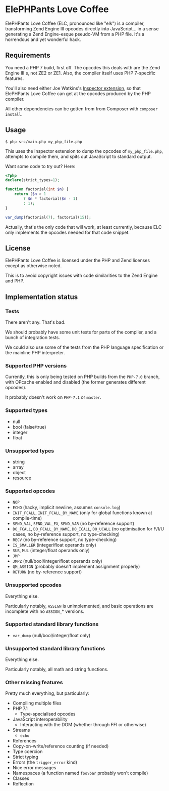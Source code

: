 ElePHPants Love Coffee
======================

ElePHPants Love Coffee (ELC, pronounced like "elk") is a compiler, transforming Zend Engine III opcodes directly into JavaScript... in a sense generating a Zend Engine-esque pseudo-VM from a PHP file. It's a horrendous and yet wonderful hack.

Requirements
------------

You need a PHP 7 build, first off. The opcodes this deals with are the Zend Engine III's, not ZE2 or ZE1. Also, the compiler itself uses PHP 7-specific features.

You'll also need either Joe Watkins's [Inspector extension](https://github.com/krakjoe/inspector), so that ElePHPants Love Coffee can get at the opcodes produced by the PHP compiler.

All other dependencies can be gotten from from Composer with `composer install`.

Usage
-----

    $ php src/main.php my_php_file.php

This uses the Inspector extension to dump the opcodes of `my_php_file.php`, attempts to compile them, and spits out JavaScript to standard output.

Want some code to try out? Here:

```php
<?php
declare(strict_types=1);

function factorial(int $n) {
    return ($n > 1
        ? $n * factorial($n - 1)
        : 1);
}

var_dump(factorial(7), factorial(15));
```

Actually, that's the only code that will work, at least currently, because ELC only implements the opcodes needed for that code snippet.

License
-------

ElePHPants Love Coffee is licensed under the PHP and Zend licenses except as otherwise noted.

This is to avoid copyright issues with code similarities to the Zend Engine and PHP.

Implementation status
---------------------

### Tests

There aren't any. That's bad.

We should probably have some unit tests for parts of the compiler, and a bunch of integration tests.

We could also use some of the tests from the PHP language specification or the mainline PHP interpreter.

### Supported PHP versions

Currently, this is only being tested on PHP builds from the `PHP-7.0` branch, with OPcache enabled and disabled (the former generates different opcodes).

It probably doesn't work on `PHP-7.1` or `master`.

### Supported types

* null
* bool (false/true)
* integer
* float

### Unsupported types

* string
* array
* object
* resource

### Supported opcodes

* `NOP`
* `ECHO` (hacky, implicit newline, assumes `console.log`)
* `INIT_FCALL`, `INIT_FCALL_BY_NAME` (only for global functions known at compile-time)
* `SEND_VAL`, `SEND_VAL_EX`, `SEND_VAR` (no by-reference support)
* `DO_FCALL`, `DO_FCALL_BY_NAME`, `DO_ICALL`, `DO_UCALL` (no optimisation for F/I/U cases, no by-reference support, no type-checking)
* `RECV` (no by-reference support, no type-checking)
* `IS_SMALLER` (integer/float operands only)
* `SUB`, `MUL` (integer/float operands only)
* `JMP`
* `JMPZ` (null/bool/integer/float operands only)
* `QM_ASSIGN` (probably doesn't implement assignment properly)
* `RETURN` (no by-reference support)

### Unsupported opcodes

Everything else.

Particularly notably, `ASSIGN` is unimplemented, and basic operations are incomplete with no `ASSIGN_`\* versions.

### Supported standard library functions

* `var_dump` (null/bool/integer/float only)

### Unsupported standard library functions

Everything else.

Particularly notably, all math and string functions.

### Other missing features

Pretty much everything, but particularly:

* Compiling multiple files
* PHP 7.1
  * Type-specialised opcodes
* JavaScript interoperability
  * Interacting with the DOM (whether through FFI or otherwise)
* Streams
  * `echo`
* References
* Copy-on-write/reference counting (if needed)
* Type coercion
* Strict typing
* Errors (the `trigger_error` kind)
* Nice error messages
* Namespaces (a function named `foo\bar` probably won't compile)
* Classes
* Reflection
